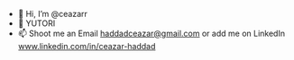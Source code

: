 - 👋 Hi, I’m @ceazarr
- 👀 YUTORI
- 📫 Shoot me an Email haddadceazar@gmail.com or add me on LinkedIn www.linkedin.com/in/ceazar-haddad


<!---
ceazarr/ceazarr is a ✨ special ✨ repository because its `README.md` (this file) appears on your GitHub profile.
You can click the Preview link to take a look at your changes.
--->
